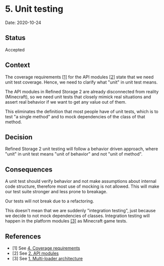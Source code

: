 # 5. Unit testing

Date: 2020-10-24

## Status

Accepted

## Context

The coverage requirements [[1]](#1) for the API modules [[2]](#2) state that we need unit test coverage. Hence, we need
to clarify what "unit" in unit test means.

The API modules in Refined Storage 2 are already disconnected from reality (Minecraft), so we need unit tests that
closely mimick real situations and assert real behavior if we want to get any value out of them.

This eliminates the definition that most
people have of unit tests, which is to test "a single method" and to mock dependencies of the class of that method.

## Decision

Refined Storage 2 unit testing will follow a behavior driven approach, where "unit" in unit test means "unit of
behavior" and not "unit of method".

## Consequences

A unit test should verify behavior and not make assumptions about internal code structure, therefore most use of mocking
is not allowed. This will make our test suite stronger and less prone to breakage.

Our tests will not break due to a refactoring.

This doesn't mean that we are suddenly "integration testing", just because we decide to not mock dependencies of
classes. Integration testing will happen in the platform modules [[3]](#3) as Minecraft game tests.

## References

- <a id="1">[1]</a> See [4. Coverage requirements](004-coverage-requirements.md)
- <a id="2">[2]</a> See [2. API modules](002-api-modules.md)
- <a id="3">[3]</a> See [1. Multi-loader architecture](001-multi-loader-architecture.md)